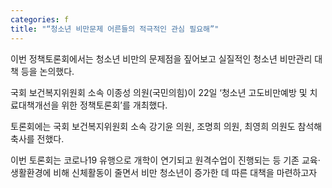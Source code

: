 ```yaml
---
categories: f
title: "“청소년 비만문제 어른들의 적극적인 관심 필요해”"
---
```

이번 정책토론회에서는 청소년 비만의 문제점을 짚어보고 실질적인 청소년 비만관리 대책 등을 논의했다.



국회 보건복지위원회 소속 이종성 의원(국민의힘)이 22일 &lsquo;청소년 고도비만예방 및 치료대책개선을 위한 정책토론회&rsquo;를 개최했다.

토론회에는 국회 보건복지위원회 소속 강기윤 의원, 조명희 의원, 최영희 의원도 참석해 축사를 전했다.

이번 토론회는 코로나19 유행으로 개학이 연기되고 원격수업이 진행되는 등 기존 교육&middot;생활환경에 비해 신체활동이 줄면서 비만 청소년이 증가한 데 따른 대책을 마련하고자